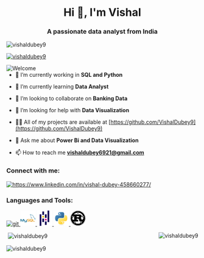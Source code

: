 <h1 align="center">Hi 👋, I'm Vishal</h1>
<h3 align="center">A passionate data analyst from India</h3>

<p align="left"> <img src="https://komarev.com/ghpvc/?username=vishaldubey9&label=Profile%20views&color=0e75b6&style=flat" alt="vishaldubey9" /> </p>
<p align="left"> <a href="https://github.com/ryo-ma/github-profile-trophy"><img src="https://github-profile-trophy.vercel.app/?username=vishaldubey9" alt="vishaldubey9" /></a> </p>
<p><img align="right" align="right" aling="center" alt="Welcome" width="600" src="https://granroyalleigarape.com.br/wp-content/uploads/2021/05/programmer.gif"/></p>

- 🔭 I’m currently working in **SQL and Python**

- 🌱 I’m currently learning **Data Analyst**

- 👯 I’m looking to collaborate on **Banking Data**

- 🤝 I’m looking for help with **Data Visualization**

- 👨‍💻 All of my projects are available at  [https://github.com/VishalDubey9](https://github.com/VishalDubey9)

- 💬 Ask me about  **Power Bi and Data Visualization**

- 📫 How to reach me **vishaldubey6921@gmail.com**

<h3 align="left">Connect with me:</h3>
<p align="left">
<a href="https://linkedin.com/in/https://www.linkedin.com/in/vishal-dubey-458660277/" target="blank"><img align="center" src="https://raw.githubusercontent.com/rahuldkjain/github-profile-readme-generator/master/src/images/icons/Social/linked-in-alt.svg" alt="https://www.linkedin.com/in/vishal-dubey-458660277/" height="30" width="40" /></a>
</p>

<h3 align="left">Languages and Tools:</h3>
<p align="left"> <a href="https://git-scm.com/" target="_blank" rel="noreferrer"> <img src="https://www.vectorlogo.zone/logos/git-scm/git-scm-icon.svg" alt="git" width="40" height="40"/> </a> <a href="https://www.mysql.com/" target="_blank" rel="noreferrer"> <img src="https://raw.githubusercontent.com/devicons/devicon/master/icons/mysql/mysql-original-wordmark.svg" alt="mysql" width="40" height="40"/> </a> <a href="https://pandas.pydata.org/" target="_blank" rel="noreferrer"> <img src="https://raw.githubusercontent.com/devicons/devicon/2ae2a900d2f041da66e950e4d48052658d850630/icons/pandas/pandas-original.svg" alt="pandas" width="40" height="40"/> </a> <a href="https://www.python.org" target="_blank" rel="noreferrer"> <img src="https://raw.githubusercontent.com/devicons/devicon/master/icons/python/python-original.svg" alt="python" width="40" height="40"/> </a> <a href="https://www.rust-lang.org" target="_blank" rel="noreferrer"> <img src="https://raw.githubusercontent.com/devicons/devicon/master/icons/rust/rust-plain.svg" alt="rust" width="40" height="40"/> </a> </p>

  <p><img align="right" src="https://github-readme-stats.vercel.app/api/top-langs?username=vishaldubey9&show_icons=true&locale=en&layout=compact" alt="vishaldubey9" /></p>

  <p>&nbsp;<img align="center" src="https://github-readme-stats.vercel.app/api?username=vishaldubey9&show_icons=true&locale=en" alt="vishaldubey9" /></p>

  <p><img align="center" src="https://github-readme-streak-stats.herokuapp.com/?user=vishaldubey9&" alt="vishaldubey9" /></p>
